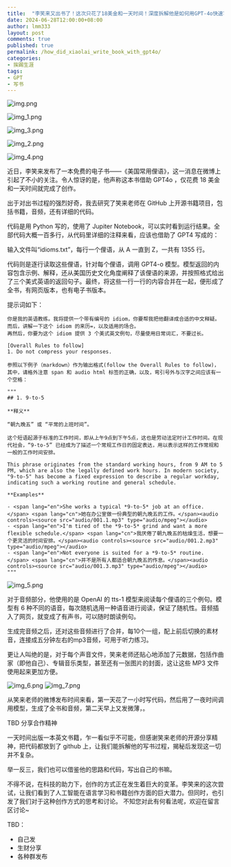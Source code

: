 ```yaml
---
title:  "李笑来又出书了！这次只花了18美金和一天时间！深度拆解他是如何用GPT-4o快速写书的"
date: 2024-06-28T12:00:00+08:00
author: lmm333
layout: post
comments: true
published: true
permalink: /how_did_xiaolai_write_book_with_gpt4o/
categories:
- 挨踢生涯
tags:
- GPT
- 写书
---
```

![img.png](../images/2024-06-28-how_did_xiaolai_write_book_with_gpt4o/img.png)

![img_1.png](../images/2024-06-28-how_did_xiaolai_write_book_with_gpt4o/img_1.png)

![img_3.png](../images/2024-06-28-how_did_xiaolai_write_book_with_gpt4o/img_3.png)

![img_2.png](../images/2024-06-28-how_did_xiaolai_write_book_with_gpt4o/img_2.png)

![img_4.png](../images/2024-06-28-how_did_xiaolai_write_book_with_gpt4o/img_4.png)

近日，李笑来发布了一本免费的电子书——《美国常用俚语》，这一消息在微博上引起了不小的关注。令人惊讶的是，他声称这本书借助 GPT4o ，仅花费 18 美金和一天时间就完成了创作。

出于对出书过程的强烈好奇，我去研究了笑来老师在 GitHub 上开源书籍项目，包括书籍，音频，还有详细的代码。
<!--more-->
代码是用 Python 写的，使用了 Jupiter Notebook，可以实时看到运行结果。全部代码大概一百多行，从代码里详细的注释来看，应该也借助了 GPT4 写成的：

输入文件叫“idioms.txt”，每行一个俚语，从 A 一直到 Z，一共有 1355 行。

代码则是逐行读取这些俚语，针对每个俚语，调用 GPT4-o 模型。模型返回的内容包含示例、解释，还从美国历史文化角度阐释了该俚语的来源，并按照格式给出了三个美式英语的返回句子。最终，将这些一行一行的内容合并在一起，便形成了全书，有网页版本，也有电子书版本。

提示词如下：
```
你是我的英语教练。我将提供一个带有编号的 idiom，你要帮我把他翻译成合适的中文释疑。
而后，讲解一下这个 idiom 的来历=，以及适用的场合。
再然后，你要为这个 idiom 提供 3 个美式英文例句，尽量使用日常词汇，不要过长。

[Overall Rules to follow]
1. Do not compress your responses.

参照以下例子（markdown）作为输出格式(follow the Overall Rules to follow)，
其中，请格外注意 span 和 audio html 标签的正确，以及，弯引号外与汉字之间应该有一个空格：

"""
## 1. 9-to-5 

**释义**

“朝九晚五” 或 “平常的上班时间”。

这个短语起源于标准的工作时间，即从上午9点到下午5点，这也是劳动法定时计工作时间。在现代社会，“9-to-5” 已经成为了描述一个常规工作日的固定表达，用以表示这样的工作常规和一般的工作时间安排。

This phrase originates from the standard working hours, from 9 AM to 5 PM, which are also the legally defined work hours. In modern society, "9-to-5" has become a fixed expression to describe a regular workday, indicating such a working routine and general schedule.

**Examples**

- <span lang="en">She works a typical *9-to-5* job at an office.</span> <span lang="cn">她在办公室做一份典型的朝九晚五的工作。</span><audio controls><source src="audio/001.1.mp3" type="audio/mpeg"></audio>
- <span lang="en">I'm tired of the *9-to-5* grind and want a more flexible schedule.</span> <span lang="cn">我厌倦了朝九晚五的枯燥生活，想要一个更灵活的时间安排。</span><audio controls><source src="audio/001.2.mp3" type="audio/mpeg"></audio>
- <span lang="en">Not everyone is suited for a *9-to-5* routine.</span> <span lang="cn">并不是所有人都适合朝九晚五的作息。</span><audio controls><source src="audio/001.3.mp3" type="audio/mpeg"></audio>
"""
```
![img_5.png](../images/2024-06-28-how_did_xiaolai_write_book_with_gpt4o/img_5.png)


对于音频部分，他使用的是 OpenAI 的 tts-1 模型来阅读每个俚语的三个例句。模型有 6 种不同的语音，每次随机选用一种语音进行阅读，保证了随机性。音频插入了网页，就变成了有声书，可以随时朗读例句。

生成完音频之后，还对这些音频进行了合并，每10个一组，配上前后切换的素材音，连接成五分钟左右的mp3音频，可用于听力练习。

更让人叫绝的是，对于每个声音文件，笑来老师还贴心地添加了元数据，包括作曲家（即他自己）、专辑音乐类型，甚至还有一张图片的封面，这让这些 MP3 文件使用起来更加方便。

![img_6.png](../images/2024-06-28-how_did_xiaolai_write_book_with_gpt4o/img_6.png)
![img_7.png](../images/2024-06-28-how_did_xiaolai_write_book_with_gpt4o/img_7.png)

从笑来老师的微博发布时间来看，第一天花了一小时写代码，然后用了一夜时间调用模型，生成了全书和音频，第二天早上又发微薄，。

TBD 分享合作精神

一天时间出版一本英文书籍，乍一看似乎不可能，但感谢笑来老师的开源分享精神，把代码都放到了 github 上，让我们能拆解他的写书过程，揭秘后发现这一切并不复杂。

举一反三，我们也可以借鉴他的思路和代码，写出自己的书嘛。

不得不说，在科技的助力下，创作的方式正在发生着巨大的变革。李笑来的这次尝试，让我们看到了人工智能在语言学习和书籍创作方面的巨大潜力。但同时，也引发了我们对于这种创作方式的思考和讨论。
不知您对此有何看法呢，欢迎在留言区讨论~

TBD：
- 自己发
- 生财分享
- 各种群发布